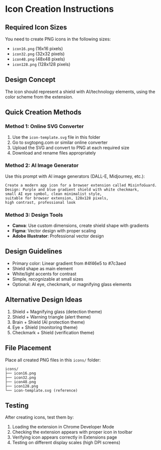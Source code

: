# Icon Creation Instructions

## Required Icon Sizes
You need to create PNG icons in the following sizes:
- `icon16.png` (16x16 pixels)
- `icon32.png` (32x32 pixels)
- `icon48.png` (48x48 pixels)
- `icon128.png` (128x128 pixels)

## Design Concept
The icon should represent a shield with AI/technology elements, using the color scheme from the extension.

## Quick Creation Methods

### Method 1: Online SVG Converter
1. Use the `icon-template.svg` file in this folder
2. Go to svgtopng.com or similar online converter
3. Upload the SVG and convert to PNG at each required size
4. Download and rename files appropriately

### Method 2: AI Image Generator
Use this prompt with AI image generators (DALL-E, Midjourney, etc.):
```
Create a modern app icon for a browser extension called MisinfoGuard. 
Design: Purple and blue gradient shield with white checkmark, 
small AI eye symbol, clean minimalist style, 
suitable for browser extension, 128x128 pixels, 
high contrast, professional look
```

### Method 3: Design Tools
- **Canva**: Use custom dimensions, create shield shape with gradients
- **Figma**: Vector design with proper scaling
- **Adobe Illustrator**: Professional vector design

## Design Guidelines
- Primary color: Linear gradient from #4f46e5 to #7c3aed
- Shield shape as main element
- White/light accents for contrast
- Simple, recognizable at small sizes
- Optional: AI eye, checkmark, or magnifying glass elements

## Alternative Design Ideas
1. Shield + Magnifying glass (detection theme)
2. Shield + Warning triangle (alert theme)  
3. Brain + Shield (AI protection theme)
4. Eye + Shield (monitoring theme)
5. Checkmark + Shield (verification theme)

## File Placement
Place all created PNG files in this `icons/` folder:
```
icons/
├── icon16.png
├── icon32.png
├── icon48.png
├── icon128.png
└── icon-template.svg (reference)
```

## Testing
After creating icons, test them by:
1. Loading the extension in Chrome Developer Mode
2. Checking the extension appears with proper icon in toolbar
3. Verifying icon appears correctly in Extensions page
4. Testing on different display scales (high DPI screens)